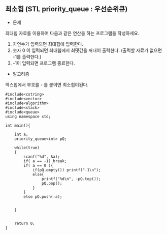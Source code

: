 ## 최소힙 (STL priority_queue : 우선순위큐)

* 문제 

최대힙 자료를 이용하여 다음과 같은 연산을 하는 프로그램을 작성하세요. 
1) 자연수가 입력되면 최대힙에 입력한다.
2) 숫자 0 이 입력되면 최대힙에서 최댓값을 꺼내어 출력한다. (출력할 자료가 없으면 -1를 출력한다.) 
3) -1이 입력되면 프로그램 종료한다.

* 알고리즘


맥스힙에서 부호를 - 를 붙이면 
최소힙이된다. 
```
#include<cstring>
#include<vector>
#include<algorithm>
#include<stack>
#include<queue>
using namespace std;

int main(){

    int a;
    priority_queue<int> pQ;

    while(true)
    {
        scanf("%d", &a);
        if( a == -1) break;
        if( a == 0 ){
            if(pQ.empty()) printf("-1\n");
            else{
                printf("%d\n", -pQ.top());
                pQ.pop();
            }
        }
        else pQ.push(-a);


    }


    return 0;
}

```